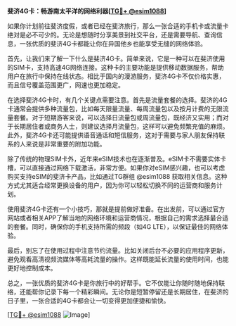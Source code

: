 **斐济4G卡：畅游南太平洋的网络利器[[TG💪+ @esim1088](https://t.me/s/esim1088)]**

如果你计划前往斐济度假，或者已经在斐济旅行，那么一张合适的手机卡或流量卡绝对是必不可少的。无论是想随时分享美景到社交平台，还是需要导航、查询信息，一张优质的斐济4G卡都能让你在异国他乡也能享受无缝的网络体验。

首先，让我们来了解一下什么是斐济4G卡。简单来说，它是一种可以在斐济使用的SIM卡，支持高速4G网络连接。这种卡的主要功能是提供移动数据服务，帮助用户在旅行中保持在线状态。相比于国内的漫游服务，斐济4G卡不仅价格实惠，而且信号覆盖范围更广，网速也更加稳定。

在选择斐济4G卡时，有几个关键点需要注意。首先是流量套餐的选择。斐济的4G卡通常会提供多种流量包，比如每天限量流量、每周流量包以及按月计费的无限流量套餐。对于短期游客来说，可以选择日流量包或周流量包，既经济又实用；而对于长期居住者或商务人士，则建议选择月流量包，这样可以避免频繁充值的麻烦。此外，斐济4G卡还可能提供语音通话和短信服务，这对于需要与家人朋友保持联系的人来说是非常重要的附加功能。

除了传统的物理SIM卡外，近年来eSIM技术也在逐渐普及。eSIM卡不需要实体卡槽，可以直接通过网络下载激活，非常方便。如果你对eSIM感兴趣，也可以考虑购买支持eSIM的斐济卡产品，比如通过TG群组 @esim1088 获取相关信息。这种方式尤其适合经常更换设备的用户，因为你可以轻松切换不同的运营商和服务计划。

使用斐济4G卡还有一个小技巧，那就是提前做好准备。在出发前，可以通过官方网站或者相关APP了解当地的网络环境和运营商情况，根据自己的需求选择最合适的套餐。同时，确保你的手机支持所需的频段（如4G LTE），以保证最佳的网络体验。

最后，别忘了在使用过程中注意节约流量。比如关闭后台不必要的应用程序更新，避免观看高清视频流媒体等高耗流量的操作。这样既能延长流量的使用时间，也能更好地控制成本。

总之，一张优质的斐济4G卡是你旅行中的好帮手。它不仅能让你随时随地保持联络，还能帮你记录下每一个精彩瞬间。无论你是短暂停留还是长期居住，在斐济的日子里，一张合适的4G卡都会让一切变得更加便捷和愉快。

[[TG💪+ @esim1088](https://t.me/s/esim1088) ![Image](https://i.postimg.cc/4NQfJmqS/Snipaste-2025-05-13-00-14-12.png)]
